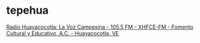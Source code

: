 # tepehua

[Radio Huayacocotla: La Voz Campesina - 105.5 FM - XHFCE-FM - Fomento Cultural y Educativo, A.C. - Huayacocotla, VE](http://radiohuaya.iberopuebla.edu.mx:8000/xhfce)

